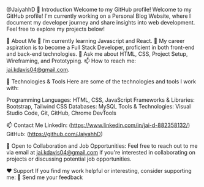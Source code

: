 @JaiyahhD
👋 Introduction
Welcome to my GitHub profile! Welcome to my GitHub profile! I'm currently working on a Personal Blog Website, where I document my developer journey and share insights into web development. Feel free to explore my projects below!

🌱 About Me
🌱 I’m currently learning Javascript and React.
💼 My career aspiration is to become a Full Stack Developer, proficient in both front-end and back-end technologies.
💬 Ask me about HTML, CSS, Project Setup, Wireframing, and Prototyping.
📫 How to reach me: jai.kdavis04@gmail.com.

🔧 Technologies & Tools
Here are some of the technologies and tools I work with:

Programming Languages: HTML, CSS, JavaScript
Frameworks & Libraries: Bootstrap, Tailwind CSS
Databases: MySQL
Tools & Technologies: Visual Studio Code, Git, GitHub, Chrome DevTools

📫 Contact Me
LinkedIn: (https://www.linkedin.com/in/jai-d-882358132/)
GitHub: (https://github.com/JaiyahhD)

🌟 Open to Collaboration and Job Opportunities: Feel free to reach out to me via email at jai.kdavis04@gmail.com if you're interested in collaborating on projects or discussing potential job opportunities.

❤️ Support
If you find my work helpful or interesting, consider supporting me:
💬 Send me your feedback

<!---
JaiyahhR/JaiyahhR is a ✨ special ✨ repository because its `README.md` (this file) appears on your GitHub profile.
You can click the Preview link to take a look at your changes.
--->

